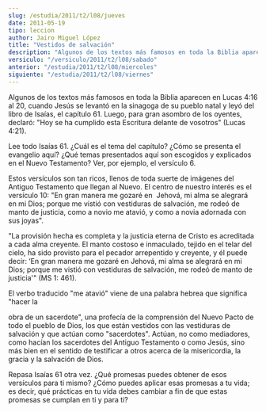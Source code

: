 ```yaml
---
slug: /estudia/2011/t2/l08/jueves
date: 2011-05-19
tipo: leccion
author: Jairo Miguel López
title: "Vestidos de salvación"
description: "Algunos de los textos más famosos en toda la Biblia aparecen en Lucas 4:16 al  20, cuando Jesús se levantó en la sinagoga de su pueblo natal y leyó del libro  de Isaías, el capítulo 61. Luego, para gran asombro de los oyentes, declaró:  “Hoy se ha cumplido esta Escritura delan..."
versiculo: "/versiculo/2011/t2/l08/sabado"
anterior: "/estudia/2011/t2/l08/miercoles"
siguiente: "/estudia/2011/t2/l08/viernes"
---
```


Algunos de los textos más famosos en toda la Biblia aparecen en Lucas 4:16 al 20, cuando Jesús se levantó en la sinagoga de su pueblo natal y leyó del libro de Isaías, el capítulo 61. Luego, para gran asombro de los oyentes, declaró: "Hoy se ha cumplido esta Escritura delante de vosotros" (Lucas 4:21).

Lee todo Isaías 61. ¿Cuál es el tema del capítulo? ¿Cómo se presenta el evangelio aquí? ¿Qué temas presentados aquí son escogidos y explicados en el Nuevo Testamento? Ver, por ejemplo, el versículo 6.

Estos versículos son tan ricos, llenos de toda suerte de imágenes del Antiguo Testamento que llegan al Nuevo. El centro de nuestro interés es el versículo 10: "En gran manera me gozaré en  Jehová, mi alma se alegrará en mi Dios; porque me vistió con vestiduras de salvación, me rodeó de manto de justicia, como a novio me atavió, y como a novia adornada con sus joyas".

"La provisión hecha es completa y la justicia eterna de Cristo es acreditada a cada alma creyente. El manto costoso e inmaculado, tejido en el telar del cielo, ha sido provisto para el pecador arrepentido y creyente, y él puede decir: ‘En gran manera me gozaré en Jehová, mi alma se alegrará en mi Dios; porque me vistió con vestiduras de salvación, me rodeó de manto de justicia'" (MS 1: 461).

El verbo traducido "me atavió" viene de una palabra hebrea que significa "hacer la

obra de un sacerdote", una profecía de la comprensión del Nuevo Pacto de todo el pueblo de Dios, los que están vestidos con las vestiduras de salvación y que actúan como "sacerdotes". Actúan, no como mediadores, como hacían los sacerdotes del Antiguo Testamento o como Jesús, sino más bien en el sentido de testificar a otros acerca de la misericordia, la gracia y la salvación de Dios.


Repasa Isaías 61 otra vez. ¿Qué promesas puedes obtener de esos versículos para ti mismo? ¿Cómo puedes aplicar esas promesas a tu vida; es decir, qué prácticas en tu vida debes cambiar a fin de que estas promesas se cumplan en ti y para ti?
